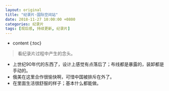 ```yaml
---
layout: original
title: "纪录片·国际空间站"
date: 2018-11-27 10:00:00 +0800 
categories: 纪录片
tags: [观后感, 持续更新, 纪录片]
---
```

* content
{:toc}


> 看纪录片过程中产生的念头。

<!-- more -->

* 上世纪90年代的东西了，设计上感觉有点落后了；布线都是暴露的，装卸都是手动的。
* 俄美在这里合作很愉快啊，可惜中国被排斥在外了。
* 在里面生活很舒服的样子；基本什么都能做。
